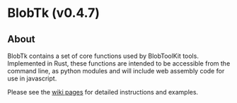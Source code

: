 # BlobTk (v0.4.7)

## About

BlobTk contains a set of core functions used by BlobToolKit tools. Implemented in Rust, these functions are intended to be accessible from the command line, as python modules and will include web assembly code for use in javascript.

Please see the [wiki pages](https://github.com/blobtoolkit/blobtk/wiki) for detailed instructions and examples.
